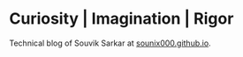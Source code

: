 # Curiosity | Imagination | Rigor

Technical blog of Souvik Sarkar at [sounix000.github.io](https://sounix000.github.io).

